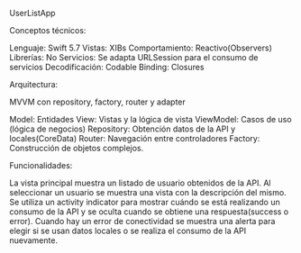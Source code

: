 UserListApp

Conceptos técnicos:

Lenguaje: Swift 5.7
Vistas: XIBs
Comportamiento: Reactivo(Observers)
Librerías: No
Servicios: Se adapta URLSession para el consumo de servicios
Decodificación: Codable
Binding: Closures

Arquitectura:

MVVM con repository, factory, router y adapter

Model: Entidades
View: Vistas y la lógica de vista
ViewModel: Casos de uso (lógica de negocios)
Repository: Obtención datos de la API y locales(CoreData)
Router: Navegación entre controladores
Factory: Construcción de objetos complejos.

Funcionalidades:

La vista principal muestra un listado de usuario obtenidos de la API.
Al seleccionar un usuario se muestra una vista con la descripción del mismo.
Se utiliza un activity indicator para mostrar cuándo se está realizando un consumo de la API y se oculta cuando se obtiene una respuesta(success o error).
Cuando hay un error de conectividad se muestra una alerta para elegir si se usan datos locales o se realiza el consumo de la API nuevamente.
